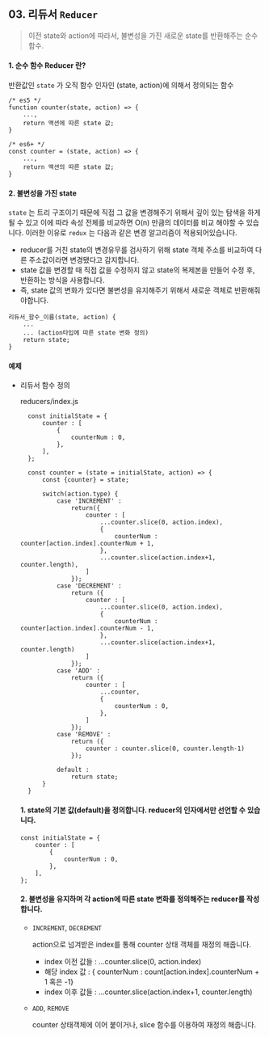## 03. 리듀서 `Reducer`

> 이전 state와 action에 따라서, 불변성을 가진 새로운 state를 반환해주는 순수함수.

#### 1. 순수 함수 Reducer 란?
반환값인 `state` 가 오직 함수 인자인 (state, action)에 의해서 정의되는 함수
```
/* es5 */
function counter(state, action) => {
	...,
	return 액션에 따른 state 값;
}

/* es6+ */
const counter = (state, action) => {
	...,
	return 액션의 따른 state 값;
}
```

#### 2. 불변성을 가진 state
`state` 는 트리 구조이기 때문에 직접 그 값을 변경해주기 위해서 깊이 있는 탐색을 하게 될 수 있고 이에 따라 속성 전체를 비교하면 O(n) 만큼의 데이터를 비교 해야할 수 있습니다. 
이러한 이유로 `redux` 는 다음과 같은 변경 알고리즘이 적용되어있습니다.

 - reducer를 거친 state의 변경유무를 검사하기 위해 state 객체 주소를 비교하여 다른 주소값이라면 변경됐다고 감지합니다. 
 - state 값을 변경할 때 직접 값을 수정하지 않고 state의 복제본을 만들어 수정 후, 반환하는 방식을 사용합니다.
 - 즉, state 값의 변화가 있다면 불변성을 유지해주기 위해서 새로운 객체로 반환해줘야합니다.

```
리듀서_함수_이름(state, action) {
	...
	... (action타입에 따른 state 변화 정의)
	return state;
}
```

#### 예제
 - 리듀서 함수 정의
 
	reducers/index.js
	
      ```
        const initialState = {  
            counter : [  
                {  
                    counterNum : 0,  
                },  
            ],  
        };  
          
        const counter = (state = initialState, action) => { 
            const {counter} = state;
            
            switch(action.type) {
                case 'INCREMENT' :
                    return({
                        counter : [
                            ...counter.slice(0, action.index),
                            {
                                counterNum : counter[action.index].counterNum + 1,
                            },
                            ...counter.slice(action.index+1, counter.length),
                        ]
                    });
                case 'DECREMENT' :
                    return ({
                        counter : [
                            ...counter.slice(0, action.index),
                            {
                                counterNum : counter[action.index].counterNum - 1,
                            },
                            ...counter.slice(action.index+1, counter.length)
                        ]
                    });
                case 'ADD' : 
                    return ({
                        counter : [
                            ...counter,
                            {
                                counterNum : 0,
                            },
                        ]
                    });
                case 'REMOVE' :
                    return ({
                        counter : counter.slice(0, counter.length-1)
                    });
                    
                default : 
                    return state;
            } 
        }
    ```
    
    #### 1. state의 기본 값(default)을 정의합니다. reducer의 인자에서만 선언할 수 있습니다.
    ```
    const initialState = {
        counter : [
            {
                counterNum : 0,
            },
        ],
    };
    ```
    
    #### 2. 불변성을 유지하며 각 action에 따른 state 변화를 정의해주는 reducer를 작성합니다.
    
    - `INCREMENT`, `DECREMENT`
        
        action으로 넘겨받은 index를 통해 counter 상태 객체를 재정의 해줍니다.
        
        - index 이전 값들 : ...counter.slice(0, action.index)
        - 해당 index 값 : { counterNum : count[action.index].counterNum + 1 혹은 -1}
        - index 이후 값들 : ...counter.slice(action.index+1, counter.length)
    
    - `ADD`, `REMOVE`
    
        counter 상태객체에 이어 붙이거나, slice 함수를 이용하여 재정의 해줍니다.
    
